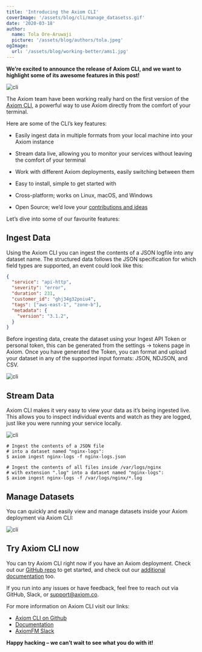 ```yaml
---
title: 'Introducing the Axiom CLI'
coverImage: '/assets/blog/cli/manage_datasetss.gif' 
date: '2020-03-18'
author:
  name: Tola Ore-Aruwaji
  picture: '/assets/blog/authors/tola.jpeg'
ogImage:
  url: '/assets/blog/working-better/ams1.jpg'
---
```


**We’re excited to announce the release of Axiom CLI, and we want to highlight some of its awesome features in this post!**

![cli](/assets/blog/cli/cli1.gif)

The Axiom team have been working really hard on the first version of the [Axiom CLI](https://github.com/axiomhq/cli), a powerful way to use Axiom directly from the comfort of your terminal.

Here are some of the CLI’s key features:

- Easily ingest data in multiple formats from your local machine into your Axiom instance


- Stream data live, allowing you to monitor your services without leaving the comfort of your terminal


- Work with different Axiom deployments, easily switching between them


- Easy to install, simple to get started with


- Cross-platform; works on Linux, macOS, and Windows

- Open Source; we’d love your [contributions and ideas](https://github.com/axiomhq/cli/issues)

Let’s dive into some of our favourite features:

## Ingest Data

Using the Axiom CLI you can ingest the contents of a JSON logfile into any dataset name. The structured data follows the JSON specification for which field types are supported, an event could look like this:

```json
{
  "service": "api-http",
  "severity": "error",
  "duration": 231,
  "customer_id": "ghj34g32poiu4",
  "tags": ["aws-east-1", "zone-b"],
  "metadata": {
    "version": "3.1.2",
  }
}
```

Before ingesting data, create the dataset using your Ingest API Token or personal token, this can be generated from the settings → tokens page in Axiom. Once you have generated the Token, you can format and upload your dataset in any of the supported input formats: JSON, NDJSON, and CSV.

![cli](/assets/blog/cli/ingest-new-1.gif)

## Stream Data

Axiom CLI makes it very easy to view your data as it’s being ingested live. This allows you to inspect individual events and watch as they are logged, just like you were running your service locally.

![cli](/assets/blog/cli/stream.gif)

```shell
# Ingest the contents of a JSON file
# into a dataset named "nginx-logs":
$ axiom ingest nginx-logs -f nginx-logs.json
 
# Ingest the contents of all files inside /var/logs/nginx
# with extension ".log" into a dataset named "nginx-logs":
$ axiom ingest nginx-logs -f /var/logs/nginx/*.log
```

## Manage Datasets

You can quickly and easily view and manage datasets inside your Axiom deployment via Axiom CLI:

![cli](/assets/blog/cli/manage_dataset.gif)

## Try Axiom CLI now

You can try Axiom CLI right now if you have an Axiom deployment. Check out our [GitHub repo](https://github.com/axiomhq/cli) to get started, and check out our [additional documentation](https://docs.axiom.co/reference/CLI) too.

If you run into any issues or have feedback, feel free to reach out via GitHub, Slack, or support@axiom.co.

For more information on Axiom CLI visit our links:

- [Axiom CLI on Github](https://github.com/axiomhq/cli)
- [Documentation](https://docs.axiom.co/reference/CLI/)
- [AxiomFM Slack](https://www.axiom.co/support/)

**Happy hacking – we can’t wait to see what you do with it!**